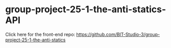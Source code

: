 # group-project-25-1-the-anti-statics-API

Click here for the front-end repo: https://github.com/BIT-Studio-3/group-project-25-1-the-anti-statics